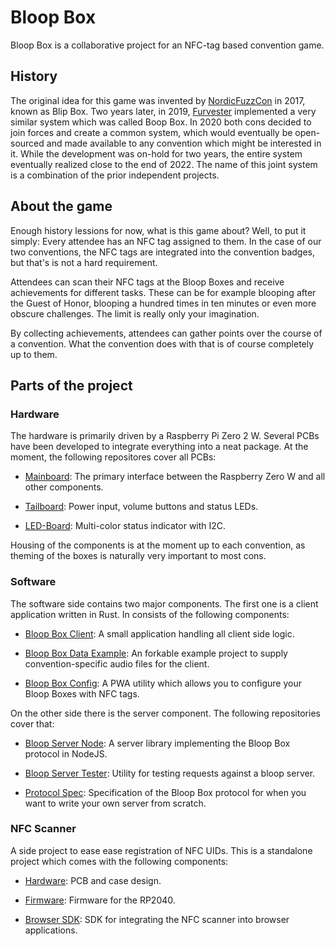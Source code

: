 # Bloop Box

Bloop Box is a collaborative project for an NFC-tag based convention game.

## History

The original idea for this game was invented by [NordicFuzzCon](https://nordicfuzzcon.org/) in 2017, known as Blip Box. Two years later, in 2019, [Furvester](https://furvester.org) implemented a very similar system which was called Boop Box. In 2020 both cons decided to join forces and create a common system, which would eventually be open-sourced and made available to any convention which might be interested in it. While the development was on-hold for two years, the entire system eventually realized close to the end of 2022. The name of this joint system is a combination of the prior independent projects.

## About the game

Enough history lessions for now, what is this game about? Well, to put it simply: Every attendee has an NFC tag assigned to them. In the case of our two conventions, the NFC tags are integrated into the convention badges, but that's is not a hard requirement.

Attendees can scan their NFC tags at the Bloop Boxes and receive achievements for different tasks. These can be for example blooping after the Guest of Honor, blooping a hundred times in ten minutes or even more obscure challenges. The limit is really only your imagination.

By collecting achievements, attendees can gather points over the course of a convention. What the convention does with that is of course completely up to them.

## Parts of the project

### Hardware

The hardware is primarily driven by a Raspberry Pi Zero 2 W. Several PCBs have been developed to integrate everything into a neat package. At the moment, the following repositores cover all PCBs:

- [Mainboard](https://github.com/bloop-box/bloop-box-mainboard):
  The primary interface between the Raspberry Zero W and all other components.

- [Tailboard](https://github.com/bloop-box/bloop-box-tailboard-light):
  Power input, volume buttons and status LEDs.

- [LED-Board](https://github.com/bloop-box/bloop-box-led-board-i2c):
  Multi-color status indicator with I2C.

Housing of the components is at the moment up to each convention, as theming of the boxes is naturally very important to most cons.

### Software

The software side contains two major components. The first one is a client application written in Rust. In consists of the following components:

- [Bloop Box Client](https://github.com/bloop-box/bloop-box-client):
  A small application handling all client side logic.

- [Bloop Box Data Example](https://github.com/bloop-box/bloop-box-data-example):
  An forkable example project to supply convention-specific audio files for the client.

- [Bloop Box Config](https://github.com/bloop-box/bloop-box-config):
  A PWA utility which allows you to configure your Bloop Boxes with NFC tags.

On the other side there is the server component. The following repositories cover that:

- [Bloop Server Node](https://github.com/bloop-box/bloop-server-node):
  A server library implementing the Bloop Box protocol in NodeJS.

- [Bloop Server Tester](https://github.com/bloop-box/bloop-server-tester):
  Utility for testing requests against a bloop server.

- [Protocol Spec](https://github.com/bloop-box/protocol-spec):
  Specification of the Bloop Box protocol for when you want to write your own server from scratch.

### NFC Scanner

A side project to ease ease registration of NFC UIDs. This is a standalone project which comes with the following components:

- [Hardware](https://github.com/bloop-box/nfc-scanner-hardware):
  PCB and case design.

- [Firmware](https://github.com/bloop-box/nfc-scanner-firmware):
  Firmware for the RP2040.

- [Browser SDK](https://github.com/bloop-box/nfc-scanner-client-browser):
  SDK for integrating the NFC scanner into browser applications.

